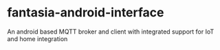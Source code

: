 # fantasia-android-interface
An android based MQTT broker and client with integrated support for IoT and home integration
